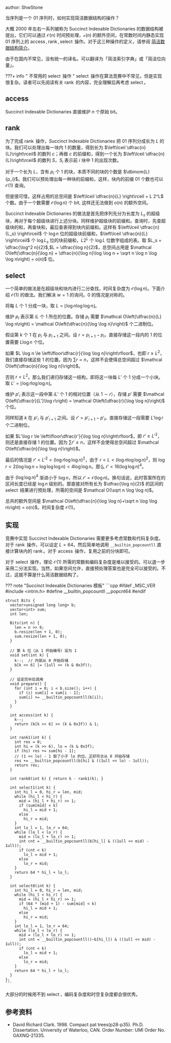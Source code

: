 author: ShwStone

当序列是一个 01 序列时，如何实现简洁数据结构的操作？

大概 2000 年左右一系列被称为 Succinct Indexable Dictionaries 的数据结构被提出，它们可以通过 $\mathcal O(n)$ 时间预处理，$\mathcal o(n)$ 的额外空间，在常数时间内静态实现 01 序列上的 $\operatorname{access},\operatorname{rank},\operatorname{select}$ 操作。对于这三种操作的定义，请参阅 [简洁数据结构简介](./succinct-data-structure.md)。

由于在国内不常见，没有统一的译名。可以翻译为「简洁索引字典」或「简洁位向量」。

???+ info " 不常用的 $\operatorname{select}$ 操作 "
    $\operatorname{select}$ 操作在算法竞赛中不常见，但是实现很复杂。读者可以先阅读有关 $\operatorname{rank}$ 的内容，完全理解后再考虑 $\operatorname{select}$。

## $\operatorname{access}$

Succinct Indexable Dictionaries 直接维护 $n$ 个原始 bit。

## $\operatorname{rank}$

为了完成 $\operatorname{rank}$ 操作，Succinct Indexable Dictionaries 把 01 序列分成长为 $L$ 的块。我们可以处理出每一块内 1 的数量，得到长为 $\left\lceil \dfrac{n}{L}\right\rceil$ 的数列 $c$；再做 $c$ 的前缀和，得到一个长为 $\left\lceil \dfrac{n}{L}\right\rceil$ 的数列 $S$，$S_i$ 表示前 $i$ 块中 1 的出现次数。

对于一个长为 $L$，含有 $p_i$ 个 1 的块，本质不同的块的个数是 $\dbinom{L}{p_i}$。我们可以预处理出每一种块的前缀和，这样，块内的前缀 01 个数也可以 $\mathcal O(1)$ 查询。

但是很可惜，这样占用的总空间是 $\left\lceil \dfrac{n}{L} \right\rceil + L 2^L$ 个数。由于一个数需要 $\mathcal O(\log n)$ 个 bit, 这样还无法做到 $o(n)$ 的额外空间。

Succinct Indexable Dictionaries 的做法是首先把序列先分为长度为 $L_s$ 的超级块，再对于每个超级块进行上述分块。同样维护超级块的前缀和。查询时，先查超级块的和，再查块和，最后查表得到块内前缀和。这样有 $\left\lceil \dfrac{n}{L_s} \right\rceil$ 个 $\log n$ 位的超级块前缀和，$\left\lceil \dfrac{n}{L} \right\rceil$ 个 $\log L_s$ 位的块前缀和，$L 2^L$ 个 $\log L$ 位数字组成的表。取 $L_s = \dfrac{\log^2 n}{2}$,$L = \dfrac{\log n}{2}$，总空间占用是 $\mathcal O\left(\dfrac{n}{\log n} + \dfrac{n}{\log n}\log \log n +  \sqrt n \log n \log \log n\right) = o(n)$ 位。

## $\operatorname{select}$

一个简单的做法是在超级块和块内进行二分查找，时间复杂度为 $\mathcal O(\log n)$。下面介绍 $\mathcal O(1)$ 的做法。我们解决 $w=1$ 的询问。0 的情况是对称的。

将每 $L$ 个 1 分成一块，取 $L = \left\lfloor \log n\log\log n\right\rfloor$。

维护 $p_i$ 表示第 $iL$ 个 1 所在的位置。存储 $p_i$ 需要 $\mathcal O\left(\dfrac{n}{L} \log n\right) = \mathcal O\left(\dfrac{n}{\log \log n}\right)$ 个二进制位。

假设第 $k$ 个 1 在 $p_i$ 与 $p_{i+1}$ 之间。设 $r = p_{i+1} - p_i$，直接存储这一段内的 1 的位置需要 $L\log n$ 个位。

如果 $L \log n \le \left\lfloor\dfrac{r}{\log \log n}\right\rfloor$，也即 $r \ge L^2$，我们直接存储这些 1 的位置。因为 $\sum r = n$，这样不会使得总空间超过 $\mathcal O\left(\dfrac{n}{\log \log n}\right)$。

否则 $r < L^2$。那么我们递归存储这一结构，即将这一块每 $L'$ 个 1 分成一个小块。取 $L' = \left\lfloor\log r \log \log n\right\rfloor$。

维护 $p'_i$ 表示这一段中第 $iL'$ 个 1 的相对位置（从 $1 \sim r$），存储 $p'$ 需要 $\mathcal O\left(\dfrac{r}{L'}\log r\right) = \mathcal O\left(\dfrac{r}{\log \log n}\right)$ 个位。

同样知道 $k$ 在 $p'_i$ 与 $p'_{i+1}$ 之间。设 $r' = p'_{i+1} - p'_i$。直接存储这一段需要 $L'\log r$ 个二进制位。

如果 $L'\log r \le \left\lfloor\dfrac{r'}{\log \log n}\right\rfloor$，即 $r' \ge L'^2$，则还是直接存储 1 的位置。因为 $\sum r' \le n$，这样不会使得总空间超过 $\mathcal O\left(\dfrac{n}{\log \log n}\right)$。

最后的情况是 $r' < L'^2 < (\log r \log \log n)^2$，由于 $r < L < (\log n \log \log n)^2$，则 $\log r < 2(\log \log n + \log \log \log n) < 4 \log \log n$。那么 $r' < 16 (\log \log n)^4$。

由于 $(\log \log n)^4$ 渐进小于 $\log n$，所以 $r' = \mathcal O(\log n)$。换句话说，此时答案所在的区间长度已经是 $\log n$ 级别的。那直接对所有长为 $\dfrac{\log n}{2}$ 的区间的 $\operatorname{select}$ 结果进行预处理，所需的空间是 $\mathcal O(\sqrt n \log \log n)$。

总共的额外空间是 $\mathcal O\left(\dfrac{n}{\log \log n}+\sqrt n \log \log n\right) = o(n)$。时间复杂度 $\mathcal O(1)$。

## 实现

竞赛中实现 Succinct Indexable Dictionaries 需要更多考虑常数和代码复杂度。对于 $\operatorname{rank}$ 操作，可以设定 $L = 64$，然后简单地调用 `__builtin_popcountll` 直接计算块内的 $\operatorname{rank}$。对于 $\operatorname{access}$ 操作，复用之前的分块即可。

对于 $\operatorname{select}$ 操作，理论 $\mathcal O(1)$ 所需的常数和编码复杂度是难以接受的。可以退一步采用二分法实现。当然，如果空间允许，直接预处理答案也是完全可以接受的。不过，这就不算是什么简洁数据结构了。

??? note "Succinct Indexable Dictionaries 模板"
    ```cpp
    #ifdef _MSC_VER
    #include <intrin.h>
    #define __builtin_popcountll __popcnt64
    #endif
    
    struct Bits {
      vector<unsigned long long> b;
      vector<int> sum;
      int len;
    
      Bits(int n) {
        len = n >> 6;
        b.resize(len + 1, 0);
        sum.resize(len + 1, 0);
      }
    
      // 第 k 位（从 1 开始编号）设为 1
      void set(int k) {
        k--;  // 内部从 0 开始存储
        b[k >> 6] |= (1ull << (k & 0x3f));
      }
    
      // 设定完毕后调用
      void prepare() {
        for (int i = 0; i < b.size(); i++) {
          if (i) sum[i] = sum[i - 1];
          sum[i] += __builtin_popcountll(b[i]);
        }
      }
    
      int access(int k) {
        k--;
        return (b[k >> 6] >> (k & 0x3f)) & 1;
      }
    
      int rank1(int k) {
        int res = 0;
        int hi = (k >> 6), lo = (k & 0x3f);
        if (hi) res += sum[hi - 1];
        // (1 << lo) - 1 取了小于 lo 的位，正好符合从 0 开始存储
        res += __builtin_popcountll(b[hi] & ((1ull << lo) - 1ull));
        return res;
      }
    
      int rank0(int k) { return k - rank1(k); }
    
      int select1(int k) {
        int hi_l = 0, hi_r = len, mid;
        while (hi_l < hi_r) {
          mid = (hi_l + hi_r) >> 1;
          if (sum[mid] < k)
            hi_l = mid + 1;
          else
            hi_r = mid;
        }
        int lo_l = 1, lo_r = 64;
        while (lo_l < lo_r) {
          mid = (lo_l + lo_r) >> 1;
          int cnt = __builtin_popcountll(b[hi_l] & ((1ull << mid) - 1ull));
          if (cnt < k)
            lo_l = mid + 1;
          else
            lo_r = mid;
        }
        return 64 * hi_l + lo_l;
      }
    
      int select0(int k) {
        int hi_l = 0, hi_r = len, mid;
        while (hi_l < hi_r) {
          mid = (hi_l + hi_r) >> 1;
          if (64 * (mid + 1) - sum[mid] < k)
            hi_l = mid + 1;
          else
            hi_r = mid;
        }
        int lo_l = 1, lo_r = 64;
        while (lo_l < lo_r) {
          mid = (lo_l + lo_r) >> 1;
          int cnt = __builtin_popcountll((~b[hi_l]) & ((1ull << mid) - 1ull));
          if (cnt < k)
            lo_l = mid + 1;
          else
            lo_r = mid;
        }
        return 64 * hi_l + lo_l;
      }
    };
    ```

大部分的时候用不到 $\operatorname{select}$，编码复杂度和时空复杂度都会很优秀。

## 参考资料

-   David Richard Clark. 1998. Compact pat trees(p28-p35). Ph.D. Dissertation. University of Waterloo, CAN. Order Number: UMI Order No. GAXNQ-21335.
